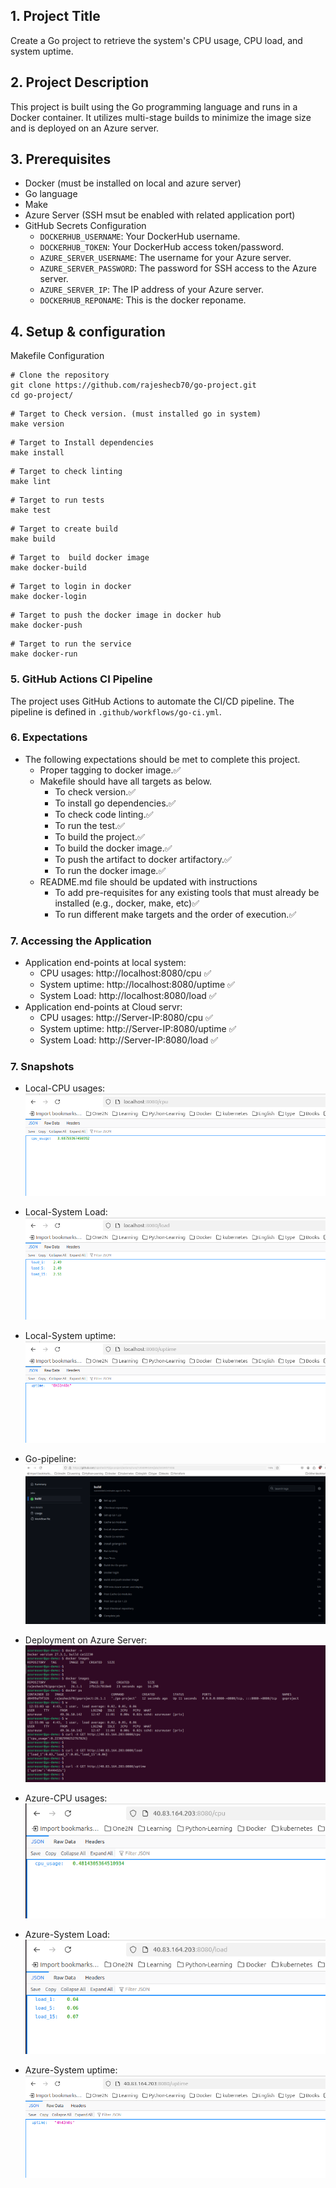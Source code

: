 ## 1. Project Title
  
Create a Go project to retrieve the system's CPU usage, CPU load, and system uptime.

## 2. Project Description
  
This project is built using the Go programming language and runs in a Docker container. It utilizes multi-stage builds to minimize the image size and is deployed on an Azure server.

## 3. Prerequisites
  
- Docker (must be installed on local and azure server)
- Go language
- Make
- Azure Server (SSH msut be enabled with related application port)
- GitHub Secrets Configuration
    - `DOCKERHUB_USERNAME`: Your DockerHub username.
    - `DOCKERHUB_TOKEN`: Your DockerHub access token/password.
    - `AZURE_SERVER_USERNAME`: The username for your Azure server.
    - `AZURE_SERVER_PASSWORD`: The password for SSH access to the Azure server.
    - `AZURE_SERVER_IP`: The IP address of your Azure server.
    - `DOCKERHUB_REPONAME`: This is the docker reponame.

## 4. Setup & configuration
 Makefile Configuration
  
 ```
 # Clone the repository
 git clone https://github.com/rajeshecb70/go-project.git
 cd go-project/
 ```

 ```
 # Target to Check version. (must installed go in system)
 make version
 ```

 ```
 # Target to Install dependencies
 make install
 ```

 ```
 # Target to check linting
 make lint
 ```

 ```
 # Target to run tests
 make test
 ```

 ```
 # Target to create build
 make build
 ```

 ```
 # Target to  build docker image
 make docker-build
 ```

 ```
 # Target to login in docker
 make docker-login
 ```

 ```
 # Target to push the docker image in docker hub
 make docker-push
 ```

 ```
 # Target to run the service
 make docker-run
 ```
### 5. **GitHub Actions CI Pipeline**
   The project uses GitHub Actions to automate the CI/CD pipeline. The pipeline is defined in `.github/workflows/go-ci.yml`.

### 6. Expectations
- The following expectations should be met to complete this project.
  -  Proper tagging to docker image.✅
  - Makefile should have all targets as below.
    - To check version.✅
    - To install go dependencies.✅
    - To check code linting.✅
    - To run the test.✅
    - To build the project.✅
    - To build the docker image.✅
    - To push the artifact to docker artifactory.✅
    - To run the docker image.✅
  - README.md file should be updated with instructions
    - To add pre-requisites for any existing tools that must already be installed (e.g., docker, make, etc)✅
    - To run different make targets and the order of execution.✅
  
### 7. Accessing the Application
  - Application end-points at local system:
    - CPU usages: http://localhost:8080/cpu ✅
    - System uptime: http://localhost:8080/uptime ✅
    - System Load: http://localhost:8080/load ✅
  - Application end-points at Cloud servr:
    - CPU usages: http://Server-IP:8080/cpu ✅
    - System uptime: http://Server-IP:8080/uptime ✅
    - System Load: http://Server-IP:8080/load ✅

### 7. Snapshots
  - Local-CPU usages: ![CPU usages](snapshots/cpu.png)
  - Local-System Load: ![System Load](snapshots/load.png)
  - Local-System uptime: ![System uptime](snapshots/uptime.png)
  - Go-pipeline: ![go-pipeline](snapshots/go-pipeline.png)
  - Deployment on Azure Server: ![Azure-deployment](snapshots/deployment_on_Azure.png)
  
  - Azure-CPU usages: ![Azure-CPU usages](snapshots/Azure_cpu.png)
  - Azure-System Load: ![Azure-System Load](snapshots/azure_load.png)
  - Azure-System uptime: ![Azure-System uptime](snapshots/azure_uptime.png)
